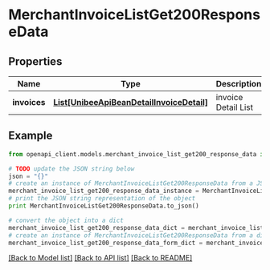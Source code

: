 # MerchantInvoiceListGet200ResponseData


## Properties

Name | Type | Description | Notes
------------ | ------------- | ------------- | -------------
**invoices** | [**List[UnibeeApiBeanDetailInvoiceDetail]**](UnibeeApiBeanDetailInvoiceDetail.md) | invoice Detail List | [optional] 

## Example

```python
from openapi_client.models.merchant_invoice_list_get200_response_data import MerchantInvoiceListGet200ResponseData

# TODO update the JSON string below
json = "{}"
# create an instance of MerchantInvoiceListGet200ResponseData from a JSON string
merchant_invoice_list_get200_response_data_instance = MerchantInvoiceListGet200ResponseData.from_json(json)
# print the JSON string representation of the object
print MerchantInvoiceListGet200ResponseData.to_json()

# convert the object into a dict
merchant_invoice_list_get200_response_data_dict = merchant_invoice_list_get200_response_data_instance.to_dict()
# create an instance of MerchantInvoiceListGet200ResponseData from a dict
merchant_invoice_list_get200_response_data_form_dict = merchant_invoice_list_get200_response_data.from_dict(merchant_invoice_list_get200_response_data_dict)
```
[[Back to Model list]](../README.md#documentation-for-models) [[Back to API list]](../README.md#documentation-for-api-endpoints) [[Back to README]](../README.md)


